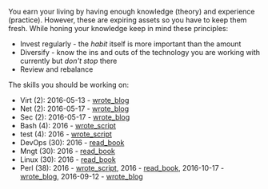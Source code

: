You earn your living by having enough knowledge (theory) and experience
(practice). However, these are expiring assets so you have to keep them fresh.
While honing your knowledge keep in mind these principles:

* Invest regularly - the *habit* itself is more important than the amount
* Diversify - know the ins and outs of the technology you are working with
  currently but *don't stop* there
* Review and rebalance

The skills you should be working on:

* Virt (2): 2016-05-13 - [wrote_blog](https://github.com/jreisinger/blog/blob/master/posts/vagrant.md)
* Net (2): 2016-05-17 - [wrote_blog](https://github.com/jreisinger/blog/blob/master/posts/tcpdump.md)
* Sec (2): 2016-05-17 - [wrote_blog](https://github.com/jreisinger/blog/blob/master/posts/tcpdump.md)
* Bash (4): 2016 - [wrote_script](https://github.com/skx/sysadmin-util/issues/17)
* test (4): 2016 - [wrote_script](https://github.com/skx/sysadmin-util/issues/17)
* DevOps (30): 2016 - [read_book](https://en.wikipedia.org/wiki/The_Phoenix_Project_(novel))
* Mngt (30): 2016 - [read_book](https://en.wikipedia.org/wiki/The_Phoenix_Project_(novel))
* Linux (30): 2016 - [read_book](https://www.nostarch.com/howlinuxworks2)
* Perl (38): 2016 - [wrote_script](https://github.com/jreisinger/checkprocs), 2016 - [read_book](https://www.intermediateperl.com/), 2016-10-17 - [wrote_blog](https://github.com/jreisinger/blog/blob/master/posts/module-build.md), 2016-09-12 - [wrote_blog](https://github.com/jreisinger/blog/blob/master/posts/finding-good-cpan-module.md)
